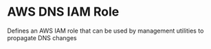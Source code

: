 # AWS DNS IAM Role

Defines an AWS IAM role that can be used by management utilities to propagate DNS changes

